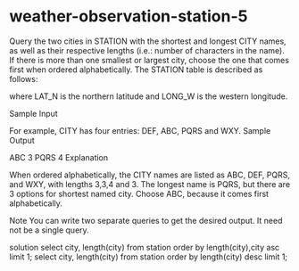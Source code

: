 # weather-observation-station-5

Query the two cities in STATION with the shortest and longest CITY names, as well as their respective lengths (i.e.: number of characters in the name). If there is more than one smallest or largest city, choose the one that comes first when ordered alphabetically.
The STATION table is described as follows:



where LAT_N is the northern latitude and LONG_W is the western longitude.

Sample Input

For example, CITY has four entries: DEF, ABC, PQRS and WXY.
Sample Output

ABC 3
PQRS 4
Explanation

When ordered alphabetically, the CITY names are listed as ABC, DEF, PQRS, and WXY, with lengths 3,3,4 and 3. The longest name is PQRS, but there are 3 options for shortest named city. Choose ABC, because it comes first alphabetically.

Note
You can write two separate queries to get the desired output. It need not be a single query.

solution
                        select city, length(city) from station order by length(city),city asc limit 1;
                        select city, length(city) from station order by length(city) desc limit 1;
